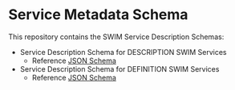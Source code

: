# Service Metadata Schema

This repository contains the SWIM Service Description Schemas:

- Service Description Schema for DESCRIPTION SWIM Services
  - Reference [JSON Schema](./description/DESCRIPTION-V2.json)
- Service Description Schema for DEFINITION SWIM Services
  - Reference [JSON Schema](./definition/DEFINITION-V2.json)
